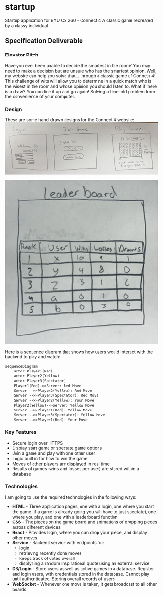 # startup
Startup application for BYU CS 260 - Connect 4
A classic game recreated by a classy individual

## Specification Deliverable
### Elevator Pitch

Have you ever been unable to decide the smartest in the room? You may need to make a decision but are unsure who has the smartest opinion. Well, my website can help you solve that... through a classic game of Connect 4! This challenge of wits will allow you to determine in a quick match who is the wisest in the room and whose opinion you should listen to. What if there is a draw? You can line it up and go again! Solving a time-old problem from the convenience of your computer.

### Design

These are some hand-drawn designs for the Connect 4 website:
![Mock](First3Images.JPG)

![Mock](Leaderboard.JPG)

Here is a sequence diagram that shows how users would interact with the backend to play and watch:

```mermaid
sequenceDiagram
    actor Player1(Red)
    actor Player2(Yellow)
    actor Player3(Spectator)
    Player1(Red)->>Server: Red Move
    Server -->>Player2(Yellow): Red Move
    Server -->>Player3(Spectator): Red Move
    Server -->>Player2(Yellow): Your Move
    Player2(Yellow)->>Server: Yellow Move
    Server -->>Player1(Red): Yellow Move
    Server -->>Player3(Spectator): Yellow Move
    Server -->>Player1(Red): Your Move
```

### Key Features
- Secure login over HTTPS
- Display start game or spectate game options
- Join a game and play with one other user
- Logic built in for how to win the game
- Moves of other players are displayed in real time
- Results of games (wins and losses per user) are stored within a database

### Technologies
I am going to use the required technologies in the following ways:

- **HTML** - Three application pages, one with a login, one where you start the game (if a game is already going you will have to just spectate), one where you play, and one with a leaderboard function
- **CSS** - The pieces on the game board and animations of dropping pieces across different devices
- **React** - Provides login, where you can drop your piece, and display other moves
- **Service** - Backend service with endpoints for:
  - login
  - retrieving recently done moves
  - keeps track of votes overall
  - displyaing a random inspirational quote using an external service
- **DB/Login** - Store users as well as active games in a database. Register and login users, with credentials stored in the database. Cannot play until authenticated. Storing overall records of users
- **WebSocket** - Whenever one move is taken, it gets broadcast to all other boards
